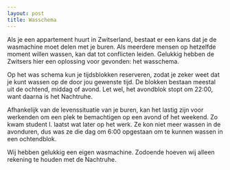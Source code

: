 ```yaml
---
layout: post
title: Wasschema
---
```


Als je een appartement huurt in Zwitserland, bestaat er een kans dat je de wasmachine moet delen met je buren. Als meerdere mensen op hetzelfde moment willen wassen, kan dat tot conflicten leiden. Gelukkig hebben de Zwitsers hier een oplossing voor gevonden: het wasschema.

Op het was schema kun je tijdsblokken reserveren, zodat je zeker weet dat je kunt wassen op de door jou gewenste tijd. De blokken bestaan meestal uit de ochtend, middag of avond. Let wel, het avondblok stopt om 22:00, want daarna is het Nachtruhe.

Afhankelijk van de levenssituatie van je buren, kan het lastig zijn voor werkenden om een plek te bemachtigen op een avond of het weekend. Zo kwam student I. laatst wat later op het werk. Ze kon niet meer wassen in de avonduren, dus was ze die dag om 6:00 opgestaan om te kunnen wassen in een ochtendblok.

Wij hebben gelukkig een eigen wasmachine. Zodoende hoeven wij alleen rekening te houden met de Nachtruhe.

